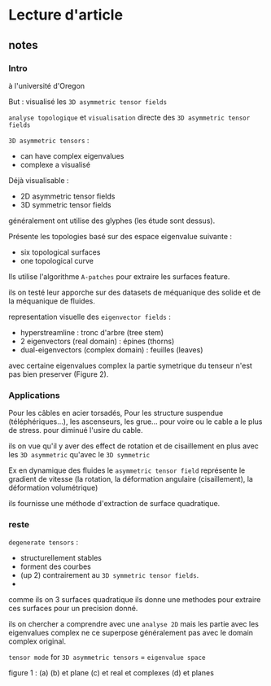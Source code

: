 # Lecture d'article

## notes

### Intro

à l'université d'Oregon

But : visualisé les `3D asymmetric tensor fields`

`analyse topologique` et `visualisation` directe des `3D asymmetric tensor fields`

`3D asymmetric tensors` :

- can have complex eigenvalues
- complexe a visualisé

Déjà visualisable :

- 2D asymmetric tensor fields
- 3D symmetric tensor fields

généralement ont utilise des glyphes (les étude sont dessus).


Présente les topologies basé sur des espace eigenvalue suivante :

- six topological surfaces
- one topological curve

Ils utilise l'algorithme `A-patches` pour extraire les surfaces feature.

ils on testé leur apporche sur des datasets de méquanique des solide et de la méquanique de fluides.

representation visuelle des `eigenvector fields` :

- hyperstreamline : tronc d'arbre (tree stem)
- 2 eigenvectors (real domain) : épines (thorns)
- dual-eigenvectors (complex domain) : feuilles (leaves)

avec certaine eigenvalues complex la partie symetrique du tenseur n'est pas bien preserver (Figure 2).

### Applications

Pour les câbles en acier torsadés, Pour les structure suspendue (téléphériques...), les ascenseurs, les grue... pour voire ou le cable a le plus de stress. pour diminué l'usire du cable. 

ils on vue qu'il y aver des effect de rotation et de cisaillement en plus avec les `3D asymmetric` qu'avec le `3D symmetric`


Ex en dynamique des fluides le `asymmetric tensor field` représente le gradient de vitesse (la rotation, la déformation angulaire (cisaillement), la déformation volumétrique)

ils fournisse une méthode d'extraction de surface quadratique.


### reste

`degenerate tensors` :

- structurellement stables
- forment des courbes
- (up 2) contrairement au `3D symmetric tensor fields`.
- 

comme ils on 3 surfaces quadratique ils donne une methodes pour extraire ces surfaces pour un precision donné.

ils on chercher a comprendre avec une `analyse 2D` mais les partie avec les eigenvalues complex ne ce superpose généralement pas avec le domain complex original.

`tensor mode` for `3D asymmetric tensors` = `eigenvalue space`

figure 1 :
(a)
(b) et plane
(c) et real et complexes
(d) et planes
